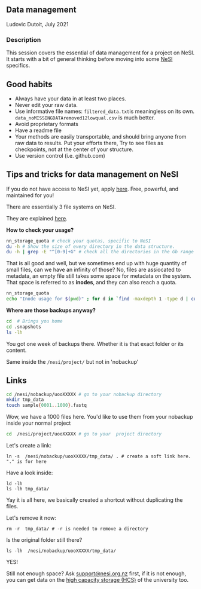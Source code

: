 ## Data management
Ludovic Dutoit, July 2021

### Description

This session covers the essential of data management for a project on NeSI. It starts with a bit of general thinking before moving into some [NeSI](https://www.nesi.org.nz/) specifics. 


## Good habits

* Always have your data in at least two places.
* Never edit your raw data.
* Use informative file names: `filtered_data.txt`is meaningless on its own. `data_noMISSINGDATAremoved12lowqual.csv` is much better.
* Avoid proprietary formats
* Have a readme file
* Your methods are easily transportable, and should bring anyone from raw data to results. Put your efforts there, Try to see files as checkpoints, not at the center of your structure.
* Use version control (i.e. github.com)

## Tips and tricks for data management on NeSI


If you do not have access to NeSI yet, apply [here](https://www.nesi.org.nz/). Free, powerful, and maintained for you!


There are essentially 3 file systems on NeSI.

They are explained [here](https://support.nesi.org.nz/hc/en-gb/articles/360000177256-NeSI-File-Systems-and-Quotas).


**How to check your usage?**

```sh
nn_storage_quota # check your quotas, specific to NeSI
du -h # Show the size of every directory in the data structure.
du -h | grep -E "^[0-9]+G" # check all the directories in the Gb range
```

That is all good and well, but we sometimes end up with huge quantity of small files, can we have an infinity of those? No, files are assiocated to metadata, an empty file still takes some space for metadata on the system. That space is referred to as **inodes**, and they can also reach a quota.

```sh
nn_storage_quota
echo "Inode usage for $(pwd)" ; for d in `find -maxdepth 1 -type d | cut -d\/ -f2 | grep -xv . | sort`; do c=$(find $d | wc -l) ; printf "$c\t\t- $d\n" ; done ; printf "Total: \t\t$(find $(pwd) | wc -l)\n" # This counts the inodes
```


**Where are those backups anyway?**

```sh
cd  # Brings you home
cd .snapshots
ls -lh 
```

You got one week of backups there. Whether it is that exact folder or its content.

Same inside the `/nesi/project/` but not in 'nobackup'


## Links

```sh
cd /nesi/nobackup/uooXXXXX # go to your nobackup directory
mkdir tmp_data
touch sample{0001..1000}.fastq
```

Wow, we have a 1000 files here. You'd like to use them from your nobackup inside your normal project

```sh
cd  /nesi/project/uooXXXXX # go to your  project directory
```

Let's create a link:

```
ln -s  /nesi/nobackup/uooXXXXX/tmp_data/ . # create a soft link here. "." is for here
```

Have a look inside:

```
ld -lh
ls -lh tmp_data/
```
Yay it is all here, we basically created a shortcut without duplicating the files.


Let's remove it now:

```
rm -r  tmp_data/ # -r is needed to remove a directory
```

Is the original folder still there?

```
ls -lh  /nesi/nobackup/uooXXXXX/tmp_data/
```

YES!


Still not enough space? Ask [support@nesi.org.nz](support@nesi.org.nz) first, if it is not enough, you can get data on the [high capacity storage (HCS)](https://www.otago.ac.nz/its/services/hosting/otago068353.html) of the university too.
